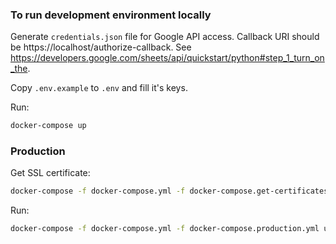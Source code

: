 ### To run development environment locally

Generate `credentials.json` file for Google API access. Callback URI should be https://localhost/authorize-callback. See https://developers.google.com/sheets/api/quickstart/python#step_1_turn_on_the.

Copy `.env.example` to `.env` and fill it's keys.

Run:
```bash
docker-compose up
```

### Production

Get SSL certificate:
```bash
docker-compose -f docker-compose.yml -f docker-compose.get-certificates.yml up
```

Run:
```bash
docker-compose -f docker-compose.yml -f docker-compose.production.yml up -d
```
